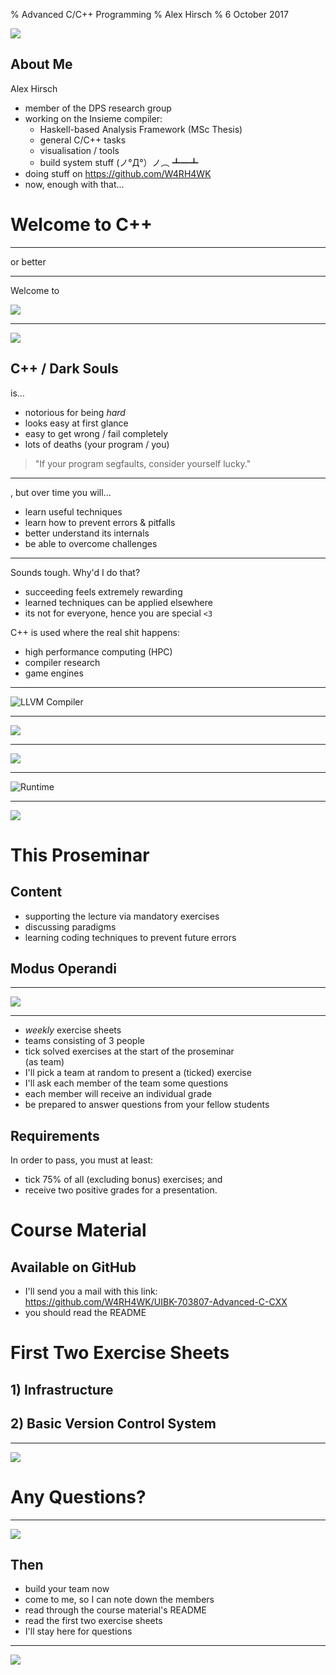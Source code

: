 % Advanced C/C++ Programming
% Alex Hirsch
% 6 October 2017

![](../gfx/banner.gif)

## About Me

Alex Hirsch

- member of the DPS research group
- working on the Insieme compiler:
    - Haskell-based Analysis Framework (MSc Thesis)
    - general C/C++ tasks
    - visualisation / tools
    - build system stuff   (ノ°Д°）ノ︵ ┻━┻
- doing stuff on <https://github.com/W4RH4WK>
- now, enough with that...

# Welcome to C++

- - -

or better

- - -

Welcome to

![](../gfx/dark_souls_logo.jpg)

- - -

![](../gfx/you_died.jpg)

## C++ / Dark Souls

is...

- notorious for being *hard*
- looks easy at first glance
- easy to get wrong / fail completely
- lots of deaths (your program / you)

> "If your program segfaults, consider yourself lucky."

- - -

, but over time you will...

- learn useful techniques
- learn how to prevent errors & pitfalls
- better understand its internals
- be able to overcome challenges

- - -

Sounds tough. Why'd I do that?

- succeeding feels extremely rewarding
- learned techniques can be applied elsewhere
- its not for everyone, hence you are special `<3`

C++ is used where the real shit happens:

- high performance computing (HPC)
- compiler research
- game engines

- - -

![LLVM Compiler](../gfx/llvm_dragon.png)

- - -

![](../gfx/unreal_engine.jpg)

- - -

![](../gfx/cryengine.png)

- - -

![Runtime](../gfx/unity_engine.png)

- - -

![](../gfx/victory.jpg)

# This Proseminar

## Content

- supporting the lecture via mandatory exercises
- discussing paradigms
- learning coding techniques to prevent future errors

## Modus Operandi

- - -

![](../gfx/meme_teamwork.jpg)

- - -

- *weekly* exercise sheets
- teams consisting of 3 people
- tick solved exercises at the start of the proseminar\
  (as team)
- I'll pick a team at random to present a (ticked) exercise
- I'll ask each member of the team some questions
- each member will receive an individual grade
- be prepared to answer questions from your fellow students

## Requirements

In order to pass, you must at least:

- tick 75% of all (excluding bonus) exercises; and
- receive two positive grades for a presentation.

# Course Material

## Available on GitHub

- I'll send you a mail with this link:\
  <https://github.com/W4RH4WK/UIBK-703807-Advanced-C-CXX>
- you should read the README

# First Two Exercise Sheets

## 1) Infrastructure

## 2) Basic Version Control System

- - -

![](../gfx/meme_challenge.jpg)

# Any Questions?

- - -

![](../gfx/meme_questions.jpg)

## Then

- build your team now
- come to me, so I can note down the members
- read through the course material's README
- read the first two exercise sheets
- I'll stay here for questions

- - -

![](../gfx/banner.gif)
